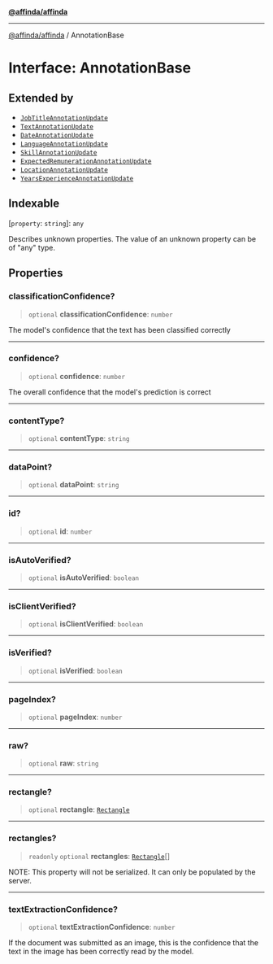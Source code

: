 [**@affinda/affinda**](../README.md)

***

[@affinda/affinda](../globals.md) / AnnotationBase

# Interface: AnnotationBase

## Extended by

- [`JobTitleAnnotationUpdate`](JobTitleAnnotationUpdate.md)
- [`TextAnnotationUpdate`](TextAnnotationUpdate.md)
- [`DateAnnotationUpdate`](DateAnnotationUpdate.md)
- [`LanguageAnnotationUpdate`](LanguageAnnotationUpdate.md)
- [`SkillAnnotationUpdate`](SkillAnnotationUpdate.md)
- [`ExpectedRemunerationAnnotationUpdate`](ExpectedRemunerationAnnotationUpdate.md)
- [`LocationAnnotationUpdate`](LocationAnnotationUpdate.md)
- [`YearsExperienceAnnotationUpdate`](YearsExperienceAnnotationUpdate.md)

## Indexable

\[`property`: `string`\]: `any`

Describes unknown properties. The value of an unknown property can be of "any" type.

## Properties

### classificationConfidence?

> `optional` **classificationConfidence**: `number`

The model's confidence that the text has been classified correctly

***

### confidence?

> `optional` **confidence**: `number`

The overall confidence that the model's prediction is correct

***

### contentType?

> `optional` **contentType**: `string`

***

### dataPoint?

> `optional` **dataPoint**: `string`

***

### id?

> `optional` **id**: `number`

***

### isAutoVerified?

> `optional` **isAutoVerified**: `boolean`

***

### isClientVerified?

> `optional` **isClientVerified**: `boolean`

***

### isVerified?

> `optional` **isVerified**: `boolean`

***

### pageIndex?

> `optional` **pageIndex**: `number`

***

### raw?

> `optional` **raw**: `string`

***

### rectangle?

> `optional` **rectangle**: [`Rectangle`](Rectangle.md)

***

### rectangles?

> `readonly` `optional` **rectangles**: [`Rectangle`](Rectangle.md)[]

NOTE: This property will not be serialized. It can only be populated by the server.

***

### textExtractionConfidence?

> `optional` **textExtractionConfidence**: `number`

If the document was submitted as an image, this is the confidence that the text in the image has been correctly read by the model.
